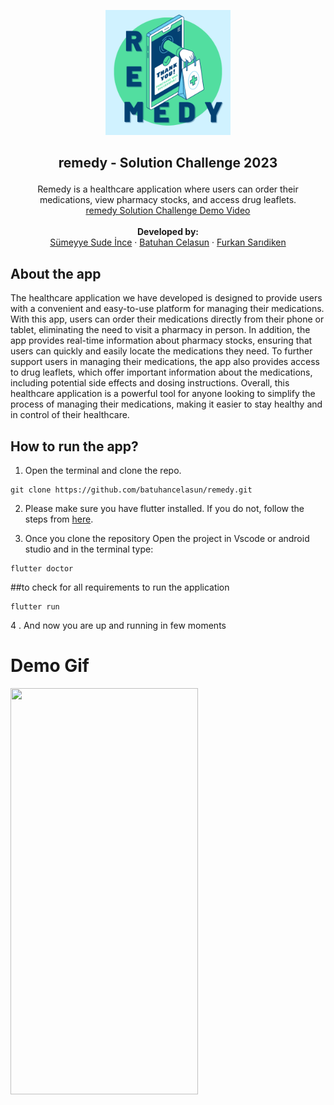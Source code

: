 <p align="center">
  <a href="">
    <img src="https://github.com/batuhancelasun/remedy/blob/main/images/remedy.png" alt="Logo" height="200">
  </a>

## <p align="center"> __remedy - Solution Challenge 2023__ </p>

<p align="center">
    Remedy is a healthcare application where users can order their medications, view pharmacy stocks, and access drug leaflets.
    <br />
    <a href="youtu.be/bxXAOWGhfEU"> remedy Solution Challenge Demo Video </a>
    <br />
    <br />
    <strong>Developed by:</strong>
    <br />
    <a href="https://github.com/sumeyyesudeince">Sümeyye Sude İnce</a>
    ·
    <a href="https://github.com/batuhancelasun">Batuhan Celasun</a>
    ·
    <a href="https://github.com/ecinosia">Furkan Sarıdiken</a>
  </p>
</p>
  
  
## About the app


The healthcare application we have developed is designed to provide users with a convenient and easy-to-use platform for managing their medications. With this app, users can order their medications directly from their phone or tablet, eliminating the need to visit a pharmacy in person. In addition, the app provides real-time information about pharmacy stocks, ensuring that users can quickly and easily locate the medications they need. To further support users in managing their medications, the app also provides access to drug leaflets, which offer important information about the medications, including potential side effects and dosing instructions. Overall, this healthcare application is a powerful tool for anyone looking to simplify the process of managing their medications, making it easier to stay healthy and in control of their healthcare.


## How to run the app?

1. Open the terminal and clone the repo.

```
git clone https://github.com/batuhancelasun/remedy.git
```



2. Please make sure you have flutter installed. If you do not, follow the steps from <a href="https://flutter.dev/docs/get-started/install" target="_blank">here</a>.


3. Once you clone the repository Open the project in Vscode or android studio and in the terminal type:

```
flutter doctor
```
##to check for all requirements to run the application
  
```
flutter run
```
4 . And now you are up and running in few moments

# Demo Gif

<img src="https://user-images.githubusercontent.com/80282830/229631557-f5f86fdd-d6e2-4fa2-b91c-8c9d8c38d6cc.gif" style="width:300px;height:650px;" >



